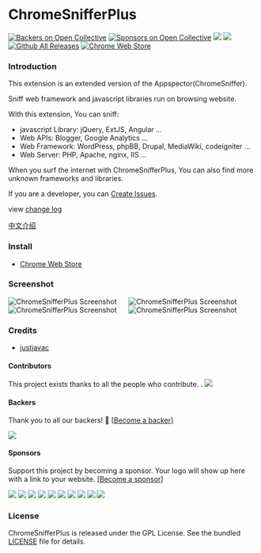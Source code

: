 ChromeSnifferPlus
=================

[![Backers on Open Collective](https://opencollective.com/ChromeSnifferPlus/backers/badge.svg)](#backers) [![Sponsors on Open Collective](https://opencollective.com/ChromeSnifferPlus/sponsors/badge.svg)](#sponsors) [![](https://img.shields.io/github/issues/justjavac/ChromeSnifferPlus.svg)](https://github.com/justjavac/ChromeSnifferPlus/issues) [![](https://img.shields.io/github/release/justjavac/ChromeSnifferPlus.svg)](https://github.com/justjavac/ChromeSnifferPlus/releases)
[![Github All Releases](https://img.shields.io/github/downloads/justjavac/ChromeSnifferPlus/total.svg)]()
[![Chrome Web Store](https://img.shields.io/chrome-web-store/v/fhhdlnnepfjhlhilgmeepgkhjmhhhjkh.svg)](https://chrome.google.com/webstore/detail/chrome-sniffer-plus/fhhdlnnepfjhlhilgmeepgkhjmhhhjkh)

### Introduction

This extension is an extended version of the Appspector(ChromeSniffer).

Sniff web framework and javascript libraries run on browsing website.

With this extension, You can sniff:

- javascript Library: jQuery, ExtJS, Angular ...
- Web APIs: Blogger, Google Analytics ...
- Web Framework: WordPress, phpBB, Drupal, MediaWiki, codeigniter ...
- Web Server: PHP, Apache, nginx, IIS ...

When you surf the internet with ChromeSnifferPlus, You can also find more unknown frameworks and libraries.

If you are a developer, you can [Create Issues](https://github.com/justjavac/ChromeSnifferPlus/issues).

view [change log](./changelog.md)

[中文介绍](./README_zh_CN.md)

### Install

- [Chrome Web Store](https://chrome.google.com/webstore/detail/chrome-sniffer-plus/fhhdlnnepfjhlhilgmeepgkhjmhhhjkh)

### Screenshot

![ChromeSnifferPlus Screenshot](./screenshot/shot1.png) &nbsp;&nbsp;&nbsp;&nbsp;
![ChromeSnifferPlus Screenshot](./screenshot/shot2.png) &nbsp;&nbsp;&nbsp;&nbsp;
![ChromeSnifferPlus Screenshot](./screenshot/shot3.png) &nbsp;&nbsp;&nbsp;&nbsp;
![ChromeSnifferPlus Screenshot](./screenshot/shot4.png)

### Credits

- [justjavac](https://github.com/justjavac)

#### Contributors

This project exists thanks to all the people who contribute. .
<a href="graphs/contributors"><img src="https://opencollective.com/ChromeSnifferPlus/contributors.svg?width=890&button=false" /></a>


#### Backers

Thank you to all our backers! 🙏 [[Become a backer](https://opencollective.com/ChromeSnifferPlus#backer)]

<a href="https://opencollective.com/ChromeSnifferPlus#backers" target="_blank"><img src="https://opencollective.com/ChromeSnifferPlus/backers.svg?width=890"></a>


#### Sponsors

Support this project by becoming a sponsor. Your logo will show up here with a link to your website. [[Become a sponsor](https://opencollective.com/ChromeSnifferPlus#sponsor)]

<a href="https://opencollective.com/ChromeSnifferPlus/sponsor/0/website" target="_blank"><img src="https://opencollective.com/ChromeSnifferPlus/sponsor/0/avatar.svg"></a>
<a href="https://opencollective.com/ChromeSnifferPlus/sponsor/1/website" target="_blank"><img src="https://opencollective.com/ChromeSnifferPlus/sponsor/1/avatar.svg"></a>
<a href="https://opencollective.com/ChromeSnifferPlus/sponsor/2/website" target="_blank"><img src="https://opencollective.com/ChromeSnifferPlus/sponsor/2/avatar.svg"></a>
<a href="https://opencollective.com/ChromeSnifferPlus/sponsor/3/website" target="_blank"><img src="https://opencollective.com/ChromeSnifferPlus/sponsor/3/avatar.svg"></a>
<a href="https://opencollective.com/ChromeSnifferPlus/sponsor/4/website" target="_blank"><img src="https://opencollective.com/ChromeSnifferPlus/sponsor/4/avatar.svg"></a>
<a href="https://opencollective.com/ChromeSnifferPlus/sponsor/5/website" target="_blank"><img src="https://opencollective.com/ChromeSnifferPlus/sponsor/5/avatar.svg"></a>
<a href="https://opencollective.com/ChromeSnifferPlus/sponsor/6/website" target="_blank"><img src="https://opencollective.com/ChromeSnifferPlus/sponsor/6/avatar.svg"></a>
<a href="https://opencollective.com/ChromeSnifferPlus/sponsor/7/website" target="_blank"><img src="https://opencollective.com/ChromeSnifferPlus/sponsor/7/avatar.svg"></a>
<a href="https://opencollective.com/ChromeSnifferPlus/sponsor/8/website" target="_blank"><img src="https://opencollective.com/ChromeSnifferPlus/sponsor/8/avatar.svg"></a>
<a href="https://opencollective.com/ChromeSnifferPlus/sponsor/9/website" target="_blank"><img src="https://opencollective.com/ChromeSnifferPlus/sponsor/9/avatar.svg"></a>



### License

ChromeSnifferPlus is released under the GPL License. See the bundled [LICENSE](./LICENSE) file for details.
